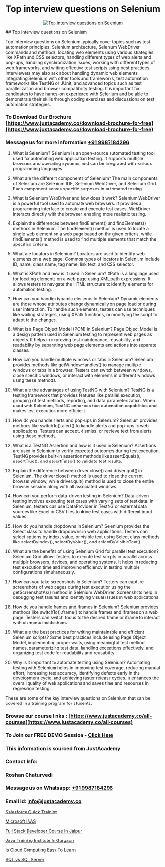 # Top interview questions on Selenium

<p align="center">
  <a href="https://justacademy.co/program-detail/software-testing">
    <img src="https://justacademy.co/storage2/program_images/1704700438.webp" alt="Top interview questions on Selenium">
  </a>
</p>
## Top interview questions on Selenium

Top interview questions on Selenium typically cover topics such as test automation principles, Selenium architecture, Selenium WebDriver commands and methods, locating web elements using various strategies like XPath and CSS selectors, handling different types of web alerts and pop-ups, handling synchronization issues, working with different types of web frameworks, and writing effective test scripts using best practices. Interviewers may also ask about handling dynamic web elements, integrating Selenium with other tools and frameworks, test automation frameworks like TestNG or JUnit, and advanced topics such as test parallelization and browser compatibility testing. It is important for candidates to have hands-on experience with Selenium and be able to demonstrate their skills through coding exercises and discussions on test automation strategies.
### To Download Our Brochure [https://www.justacademy.co/download-brochure-for-free](https://www.justacademy.co/download-brochure-for-free)
### Message us for more information [+91 9987184296](https://api.whatsapp.com/send?phone=919987184296)
1) What is Selenium?
Selenium is an open-source automated testing tool used for automating web application testing. It supports multiple browsers and operating systems, and can be integrated with various programming languages.

2) What are the different components of Selenium?
The main components of Selenium are Selenium IDE, Selenium WebDriver, and Selenium Grid. Each component serves specific purposes in automated testing.

3) What is Selenium WebDriver and how does it work?
Selenium WebDriver is a powerful tool used to automate web browsers. It provides a programming interface to create and execute test cases. WebDriver interacts directly with the browser, enabling more realistic testing.

4) Explain the differences between findElement() and findElements() methods in Selenium.
The findElement() method is used to locate a single web element on a web page based on the given criteria, while findElements() method is used to find multiple elements that match the specified criteria.

5) What are locators in Selenium?
Locators are used to identify web elements on a web page. Common types of locators in Selenium include ID, name, class name, tag name, link text, and CSS selector.

6) What is XPath and how is it used in Selenium?
XPath is a language used for locating elements on a web page using XML path expressions. It allows testers to navigate the HTML structure to identify elements for automation testing.

7) How can you handle dynamic elements in Selenium?
Dynamic elements are those whose attributes change dynamically on page load or during user interaction. To handle such elements, testers can use techniques like waiting strategies, using XPath functions, or modifying the script to adapt to the changes.

8) What is a Page Object Model (POM) in Selenium?
Page Object Model is a design pattern used in Selenium testing to represent web pages as objects. It helps in improving test maintenance, reusability, and readability by separating web page elements and actions into separate classes.

9) How can you handle multiple windows or tabs in Selenium?
Selenium provides methods like getWindowHandles() to manage multiple windows or tabs in a browser. Testers can switch between windows, close specific windows, or interact with elements in different windows using these methods.

10) What are the advantages of using TestNG with Selenium?
TestNG is a testing framework that provides features like parallel execution, grouping of test methods, reporting, and data parameterization. When used with Selenium, TestNG enhances test automation capabilities and makes test execution more efficient.

11) How do you handle alerts and pop-ups in Selenium?
Selenium provides methods like switchTo().alert() to handle alerts and pop-ups in web applications. Testers can accept, dismiss, or retrieve text from alerts using these methods.

12) What is a TestNG Assertion and how is it used in Selenium?
Assertions are used in Selenium to verify expected outcomes during test execution. TestNG provides built-in assertion methods like assertEquals(), assertTrue(), and assertFalse() to validate test results.

13) Explain the difference between driver.close() and driver.quit() in Selenium.
The driver.close() method is used to close the current browser window, while driver.quit() method is used to close the entire browser session along with all associated windows.

14) How can you perform data-driven testing in Selenium?
Data-driven testing involves executing test cases with varying sets of test data. In Selenium, testers can use DataProvider in TestNG or external data sources like Excel or CSV files to drive test cases with different input values.

15) How do you handle dropdowns in Selenium?
Selenium provides the Select class to handle dropdowns in web applications. Testers can select options by index, value, or visible text using Select class methods like selectByIndex(), selectByValue(), and selectByVisibleText().

16) What are the benefits of using Selenium Grid for parallel test execution?
Selenium Grid allows testers to execute test scripts in parallel across multiple browsers, devices, and operating systems. It helps in reducing test execution time and improving efficiency in testing multiple configurations simultaneously.

17) How can you take screenshots in Selenium?
Testers can capture screenshots of web pages during test execution using the getScreenshotAs() method in Selenium WebDriver. Screenshots help in debugging test failures and identifying visual issues in web applications.

18) How do you handle frames and iframes in Selenium?
Selenium provides methods like switchTo().frame() to handle frames and iframes on a web page. Testers can switch focus to the desired frame or iframe to interact with elements inside them.

19) What are the best practices for writing maintainable and efficient Selenium scripts?
Some best practices include using Page Object Model, implementing proper waits, using meaningful test method names, parameterizing test data, handling exceptions effectively, and organizing test code for readability and reusability.

20) Why is it important to automate testing using Selenium?
Automating testing with Selenium helps in improving test coverage, reducing manual effort, increasing test accuracy, identifying defects early in the development cycle, and achieving faster release cycles. It enhances the overall quality of web applications and saves time and resources in regression testing.

These are some of the key interview questions on Selenium that can be covered in a training program for students.

### Browse our course links : [https://www.justacademy.co/all-courses](https://www.justacademy.co/all-courses) 
### To Join our FREE DEMO Session - [Click Here](https://www.justacademy.co/register-for-course-demo)


### This information is sourced from JustAcademy
### Contact Info:
### Roshan Chaturvedi
### Message us on Whatsapp: [+91 9987184296](https://api.whatsapp.com/send?phone=919987184296)
### Email id: [info@justacademy.co](mailto:info@justacademy.co)
                
[Salesforce Quick Training](https://www.linkedin.com/pulse/salesforce-quick-training-justacademy-delhi-26pbc?trackingId=KsO79y3OcD55OUfoyuLPEA%3D%3D&lipi=urn%3Ali%3Apage%3Ad_flagship3_company_admin%3BhdjIu54YRU6uEj%2BNOpsrpA%3D%3D)

[Microsoft IAAS](https://www.linkedin.com/pulse/microsoft-iaas-justacademy-sunnyvale-un9pc?trackingId=2cSyhRvVtMNIUKTwS4cyUw%3D%3D&lipi=urn%3Ali%3Apage%3Ad_flagship3_company_admin%3BJVVM%2Fef%2BR3WBKPYq3pagGw%3D%3D)

[Full Stack Developer Course In Jaipur](https://medium.com/@akanshapatil/full-stack-developer-course-in-jaipur-b2ae07c057c6)

[Java Training Institute In Gurgaon](https://medium.com/@kumarishimmi99/java-training-institute-in-gurgaon-6ec7b9189d96)

[Is Cloud Computing Easy To Learn](https://justacademyin.github.io/justacademy/is-cloud-computing-easy-to-learn)

[SQL vs SQL Server](https://justacademyin.github.io/justacademy/sql-vs-sql-server)

